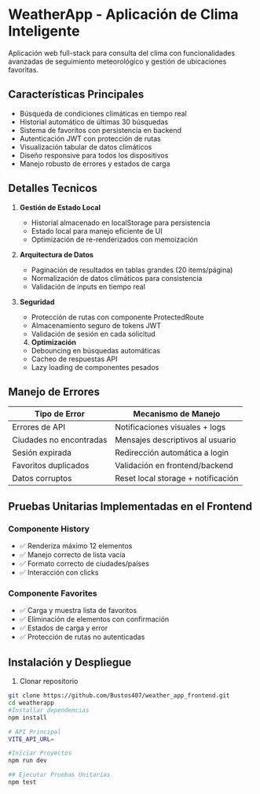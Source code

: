 # WeatherApp - Aplicación de Clima Inteligente

Aplicación web full-stack para consulta del clima con funcionalidades avanzadas de seguimiento meteorológico y gestión de ubicaciones favoritas.

## Características Principales
-  Búsqueda de condiciones climáticas en tiempo real
-  Historial automático de últimas 30 búsquedas
-  Sistema de favoritos con persistencia en backend
-  Autenticación JWT con protección de rutas
-  Visualización tabular de datos climáticos
-  Diseño responsive para todos los dispositivos
-  Manejo robusto de errores y estados de carga

## Detalles Tecnicos

1. **Gestión de Estado Local**
   - Historial almacenado en localStorage para persistencia
   - Estado local para manejo eficiente de UI
   - Optimización de re-renderizados con memoización

2. **Arquitectura de Datos**
   - Paginación de resultados en tablas grandes (20 items/página)
   - Normalización de datos climáticos para consistencia
   - Validación de inputs en tiempo real

   
3. **Seguridad**
   - Protección de rutas con componente ProtectedRoute
   - Almacenamiento seguro de tokens JWT
   - Validación de sesión en cada solicitud

   4. **Optimización**
   - Debouncing en búsquedas automáticas
   - Cacheo de respuestas API
   - Lazy loading de componentes pesados

## Manejo de Errores
| Tipo de Error              | Mecanismo de Manejo               |
|----------------------------|------------------------------------|
| Errores de API             | Notificaciones visuales + logs    |
| Ciudades no encontradas    | Mensajes descriptivos al usuario  |
| Sesión expirada            | Redirección automática a login    |
| Favoritos duplicados       | Validación en frontend/backend    |
| Datos corruptos            | Reset local storage + notificación|

## Pruebas Unitarias Implementadas en el Frontend

### Componente History
- ✅ Renderiza máximo 12 elementos
- ✅ Manejo correcto de lista vacía
- ✅ Formato correcto de ciudades/países
- ✅ Interacción con clicks

### Componente Favorites
- ✅ Carga y muestra lista de favoritos
- ✅ Eliminación de elementos con confirmación
- ✅ Estados de carga y error
- ✅ Protección de rutas no autenticadas

## Instalación y Despliegue

1. Clonar repositorio
```bash
git clone https://github.com/Bustos407/weather_app_frontend.git
cd weatherapp
#Installar dependencias
npm install

# API Principal
VITE_API_URL=

#Iniciar Proyectos
npm run dev

## Ejecutar Pruebas Unitarias
npm test
